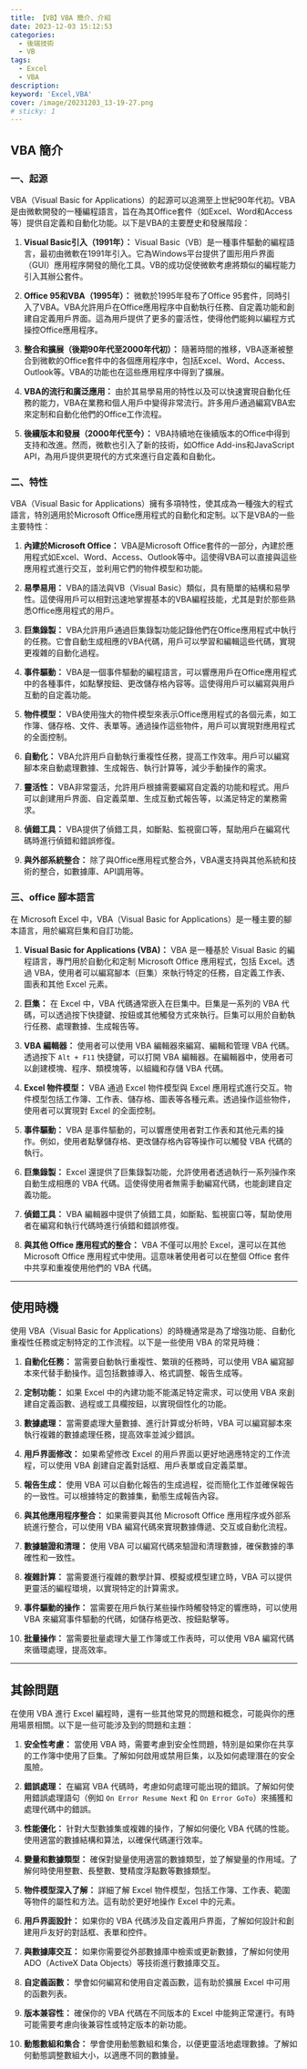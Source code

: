 ```yaml
---
title: 【VB】VBA 簡介、介紹
date: 2023-12-03 15:12:53
categories: 
  - 後端技術
  - VB
tags: 
  - Excel
  - VBA
description:
keyword: 'Excel,VBA'
cover: /image/20231203_13-19-27.png
# sticky: 1
---
```


## VBA 簡介
### 一、起源
VBA（Visual Basic for Applications）的起源可以追溯至上世紀90年代初。VBA是由微軟開發的一種編程語言，旨在為其Office套件（如Excel、Word和Access等）提供自定義和自動化功能。以下是VBA的主要歷史和發展階段：

1. **Visual Basic引入（1991年）：** Visual Basic（VB）是一種事件驅動的編程語言，最初由微軟在1991年引入。它為Windows平台提供了圖形用戶界面（GUI）應用程序開發的簡化工具。VB的成功促使微軟考慮將類似的編程能力引入其辦公套件。

2. **Office 95和VBA（1995年）：** 微軟於1995年發布了Office 95套件，同時引入了VBA。VBA允許用戶在Office應用程序中自動執行任務、自定義功能和創建自定義用戶界面。這為用戶提供了更多的靈活性，使得他們能夠以編程方式操控Office應用程序。

3. **整合和擴展（後期90年代至2000年代初）：** 隨著時間的推移，VBA逐漸被整合到微軟的Office套件中的各個應用程序中，包括Excel、Word、Access、Outlook等。VBA的功能也在這些應用程序中得到了擴展。

4. **VBA的流行和廣泛應用：** 由於其易學易用的特性以及可以快速實現自動化任務的能力，VBA在業務和個人用戶中變得非常流行。許多用戶通過編寫VBA宏來定制和自動化他們的Office工作流程。

5. **後續版本和發展（2000年代至今）：** VBA持續地在後續版本的Office中得到支持和改進。然而，微軟也引入了新的技術，如Office Add-ins和JavaScript API，為用戶提供更現代的方式來進行自定義和自動化。

### 二、特性
VBA（Visual Basic for Applications）擁有多項特性，使其成為一種強大的程式語言，特別適用於Microsoft Office應用程式的自動化和定制。以下是VBA的一些主要特性：

1. **內建於Microsoft Office：** VBA是Microsoft Office套件的一部分，內建於應用程式如Excel、Word、Access、Outlook等中。這使得VBA可以直接與這些應用程式進行交互，並利用它們的物件模型和功能。

2. **易學易用：** VBA的語法與VB（Visual Basic）類似，具有簡單的結構和易學性。這使得用戶可以相對迅速地掌握基本的VBA編程技能，尤其是對於那些熟悉Office應用程式的用戶。

3. **巨集錄製：** VBA允許用戶通過巨集錄製功能記錄他們在Office應用程式中執行的任務。它會自動生成相應的VBA代碼，用戶可以學習和編輯這些代碼，實現更複雜的自動化過程。

4. **事件驅動：** VBA是一個事件驅動的編程語言，可以響應用戶在Office應用程式中的各種事件，如點擊按鈕、更改儲存格內容等。這使得用戶可以編寫與用戶互動的自定義功能。

5. **物件模型：** VBA使用強大的物件模型來表示Office應用程式的各個元素，如工作簿、儲存格、文件、表單等。通過操作這些物件，用戶可以實現對應用程式的全面控制。

6. **自動化：** VBA允許用戶自動執行重複性任務，提高工作效率。用戶可以編寫腳本來自動處理數據、生成報告、執行計算等，減少手動操作的需求。

7. **靈活性：** VBA非常靈活，允許用戶根據需要編寫自定義的功能和程式。用戶可以創建用戶界面、自定義菜單、生成互動式報告等，以滿足特定的業務需求。

8. **偵錯工具：** VBA提供了偵錯工具，如斷點、監視窗口等，幫助用戶在編寫代碼時進行偵錯和錯誤修復。

9. **與外部系統整合：** 除了與Office應用程式整合外，VBA還支持與其他系統和技術的整合，如數據庫、API調用等。


### 三、office 腳本語言
在 Microsoft Excel 中，VBA（Visual Basic for Applications）是一種主要的腳本語言，用於編寫巨集和自訂功能。

1. **Visual Basic for Applications (VBA)：** VBA 是一種基於 Visual Basic 的編程語言，專門用於自動化和定制 Microsoft Office 應用程式，包括 Excel。透過 VBA，使用者可以編寫腳本（巨集）來執行特定的任務，自定義工作表、圖表和其他 Excel 元素。

2. **巨集：** 在 Excel 中，VBA 代碼通常嵌入在巨集中。巨集是一系列的 VBA 代碼，可以透過按下快捷鍵、按鈕或其他觸發方式來執行。巨集可以用於自動執行任務、處理數據、生成報告等。

3. **VBA 編輯器：** 使用者可以使用 VBA 編輯器來編寫、編輯和管理 VBA 代碼。透過按下 `Alt + F11` 快捷鍵，可以打開 VBA 編輯器。在編輯器中，使用者可以創建模塊、程序、類模塊等，以組織和存儲 VBA 代碼。

4. **Excel 物件模型：** VBA 通過 Excel 物件模型與 Excel 應用程式進行交互。物件模型包括工作簿、工作表、儲存格、圖表等各種元素。透過操作這些物件，使用者可以實現對 Excel 的全面控制。

5. **事件驅動：** VBA 是事件驅動的，可以響應使用者對工作表和其他元素的操作。例如，使用者點擊儲存格、更改儲存格內容等操作可以觸發 VBA 代碼的執行。

6. **巨集錄製：** Excel 還提供了巨集錄製功能，允許使用者透過執行一系列操作來自動生成相應的 VBA 代碼。這使得使用者無需手動編寫代碼，也能創建自定義功能。

7. **偵錯工具：** VBA 編輯器中提供了偵錯工具，如斷點、監視窗口等，幫助使用者在編寫和執行代碼時進行偵錯和錯誤修復。

8. **與其他 Office 應用程式的整合：** VBA 不僅可以用於 Excel，還可以在其他 Microsoft Office 應用程式中使用。這意味著使用者可以在整個 Office 套件中共享和重複使用他們的 VBA 代碼。

---

## 使用時機
使用 VBA（Visual Basic for Applications）的時機通常是為了增強功能、自動化重複性任務或定制特定的工作流程。以下是一些使用 VBA 的常見時機：

1. **自動化任務：** 當需要自動執行重複性、繁瑣的任務時，可以使用 VBA 編寫腳本來代替手動操作。這包括數據導入、格式調整、報告生成等。

2. **定制功能：** 如果 Excel 中的內建功能不能滿足特定需求，可以使用 VBA 來創建自定義函數、過程或工具欄按鈕，以實現個性化的功能。

3. **數據處理：** 當需要處理大量數據、進行計算或分析時，VBA 可以編寫腳本來執行複雜的數據處理任務，提高效率並減少錯誤。

4. **用戶界面修改：** 如果希望修改 Excel 的用戶界面以更好地適應特定的工作流程，可以使用 VBA 創建自定義對話框、用戶表單或自定義菜單。

5. **報告生成：** 使用 VBA 可以自動化報告的生成過程，從而簡化工作並確保報告的一致性。可以根據特定的數據集，動態生成報告內容。

6. **與其他應用程序整合：** 如果需要與其他 Microsoft Office 應用程序或外部系統進行整合，可以使用 VBA 編寫代碼來實現數據傳遞、交互或自動化流程。

7. **數據驗證和清理：** 使用 VBA 可以編寫代碼來驗證和清理數據，確保數據的準確性和一致性。

8. **複雜計算：** 當需要進行複雜的數學計算、模擬或模型建立時，VBA 可以提供更靈活的編程環境，以實現特定的計算需求。

9. **事件驅動的操作：** 當需要在用戶執行某些操作時觸發特定的響應時，可以使用 VBA 來編寫事件驅動的代碼，如儲存格更改、按鈕點擊等。

10. **批量操作：** 當需要批量處理大量工作簿或工作表時，可以使用 VBA 編寫代碼來循環處理，提高效率。

--- 

## 其餘問題
在使用 VBA 進行 Excel 編程時，還有一些其他常見的問題和概念，可能與你的應用場景相關。以下是一些可能涉及到的問題和主題：

1. **安全性考慮：** 當使用 VBA 時，需要考慮到安全性問題，特別是如果你在共享的工作簿中使用了巨集。了解如何啟用或禁用巨集，以及如何處理潛在的安全風險。

2. **錯誤處理：** 在編寫 VBA 代碼時，考慮如何處理可能出現的錯誤。了解如何使用錯誤處理語句（例如 `On Error Resume Next` 和 `On Error GoTo`）來捕獲和處理代碼中的錯誤。

3. **性能優化：** 针對大型數據集或複雜的操作，了解如何優化 VBA 代碼的性能。使用適當的數據結構和算法，以確保代碼運行效率。

4. **變量和數據類型：** 確保對變量使用適當的數據類型，並了解變量的作用域。了解何時使用整數、長整數、雙精度浮點數等數據類型。

5. **物件模型深入了解：** 詳細了解 Excel 物件模型，包括工作簿、工作表、範圍等物件的屬性和方法。這有助於更好地操作 Excel 中的元素。

6. **用戶界面設計：** 如果你的 VBA 代碼涉及自定義用戶界面，了解如何設計和創建用戶友好的對話框、表單和控件。

7. **與數據庫交互：** 如果你需要從外部數據庫中檢索或更新數據，了解如何使用 ADO（ActiveX Data Objects）等技術進行數據庫交互。

8. **自定義函數：** 學會如何編寫和使用自定義函數，這有助於擴展 Excel 中可用的函數列表。

9. **版本兼容性：** 確保你的 VBA 代碼在不同版本的 Excel 中能夠正常運行。有時可能需要考慮向後兼容性或特定版本的新功能。

10. **動態數組和集合：** 學會使用動態數組和集合，以便更靈活地處理數據。了解如何動態調整數組大小，以適應不同的數據量。

